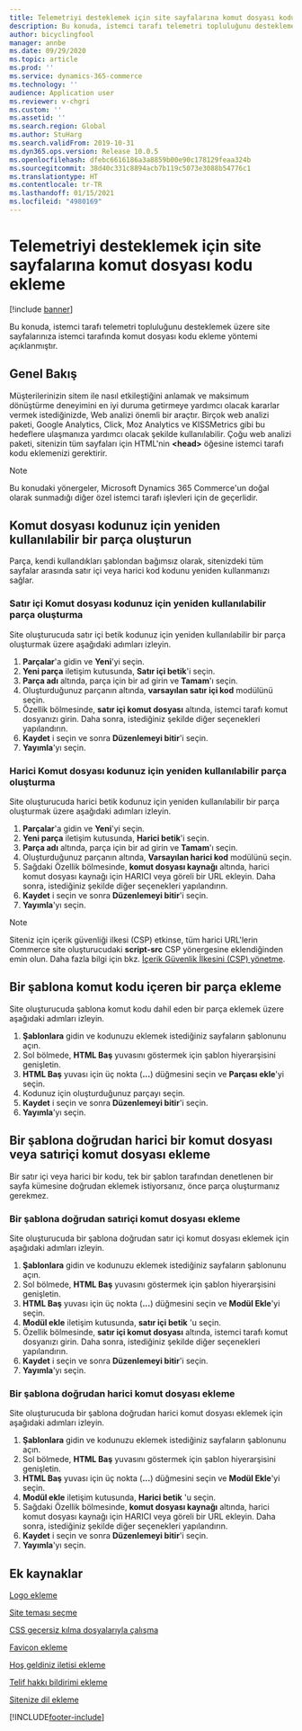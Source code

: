 ```yaml
---
title: Telemetriyi desteklemek için site sayfalarına komut dosyası kodu ekleme
description: Bu konuda, istemci tarafı telemetri topluluğunu desteklemek üzere site sayfalarınıza istemci tarafında komut dosyası kodu ekleme yöntemi açıklanmıştır.
author: bicyclingfool
manager: annbe
ms.date: 09/29/2020
ms.topic: article
ms.prod: ''
ms.service: dynamics-365-commerce
ms.technology: ''
audience: Application user
ms.reviewer: v-chgri
ms.custom: ''
ms.assetid: ''
ms.search.region: Global
ms.author: StuHarg
ms.search.validFrom: 2019-10-31
ms.dyn365.ops.version: Release 10.0.5
ms.openlocfilehash: dfebc6616186a3a8859b00e90c178129feaa324b
ms.sourcegitcommit: 38d40c331c8894acb7b119c5073e3088b54776c1
ms.translationtype: HT
ms.contentlocale: tr-TR
ms.lasthandoff: 01/15/2021
ms.locfileid: "4980169"
---
```

# <a name="add-script-code-to-site-pages-to-support-telemetry"></a>Telemetriyi desteklemek için site sayfalarına komut dosyası kodu ekleme

[!include [banner](includes/banner.md)]

Bu konuda, istemci tarafı telemetri topluluğunu desteklemek üzere site sayfalarınıza istemci tarafında komut dosyası kodu ekleme yöntemi açıklanmıştır.

## <a name="overview"></a>Genel Bakış

Müşterilerinizin sitem ile nasıl etkileştiğini anlamak ve maksimum dönüştürme deneyimini en iyi duruma getirmeye yardımcı olacak kararlar vermek istediğinizde, Web analizi önemli bir araçtır. Birçok web analizi paketi, Google Analytics, Click, Moz Analytics ve KISSMetrics gibi bu hedeflere ulaşmanıza yardımcı olacak şekilde kullanılabilir. Çoğu web analizi paketi, sitenizin tüm sayfaları için HTML'nin **\<head\>** öğesine istemci tarafı kodu eklemenizi gerektirir.

> [!NOTE]
> Bu konudaki yönergeler, Microsoft Dynamics 365 Commerce'un doğal olarak sunmadığı diğer özel istemci tarafı işlevleri için de geçerlidir.

## <a name="create-a-reusable-fragment-for-your-script-code"></a>Komut dosyası kodunuz için yeniden kullanılabilir bir parça oluşturun

Parça, kendi kullandıkları şablondan bağımsız olarak, sitenizdeki tüm sayfalar arasında satır içi veya harici kod kodunu yeniden kullanmanızı sağlar.

### <a name="create-a-reusable-fragment-for-your-inline-script-code"></a>Satır içi Komut dosyası kodunuz için yeniden kullanılabilir parça oluşturma

Site oluşturucuda satır içi betik kodunuz için yeniden kullanılabilir bir parça oluşturmak üzere aşağıdaki adımları izleyin.

1. **Parçalar**'a gidin ve **Yeni**'yi seçin.
1. **Yeni parça** iletişim kutusunda, **Satır içi betik**'i seçin.
1. **Parça adı** altında, parça için bir ad girin ve **Tamam**'ı seçin.
1. Oluşturduğunuz parçanın altında, **varsayılan satır içi kod** modülünü seçin.
1. Özellik bölmesinde, **satır içi komut dosyası** altında, istemci tarafı komut dosyanızı girin. Daha sonra, istediğiniz şekilde diğer seçenekleri yapılandırın.
1. **Kaydet** i seçin ve sonra **Düzenlemeyi bitir**'i seçin.
1. **Yayımla**'yı seçin.

### <a name="create-a-reusable-fragment-for-your-external-script-code"></a>Harici Komut dosyası kodunuz için yeniden kullanılabilir parça oluşturma

Site oluşturucuda harici betik kodunuz için yeniden kullanılabilir bir parça oluşturmak üzere aşağıdaki adımları izleyin.

1. **Parçalar**'a gidin ve **Yeni**'yi seçin.
1. **Yeni parça** iletişim kutusunda, **Harici betik**'i seçin.
1. **Parça adı** altında, parça için bir ad girin ve **Tamam**'ı seçin.
1. Oluşturduğunuz parçanın altında, **Varsayılan harici kod** modülünü seçin.
1. Sağdaki Özellik bölmesinde, **komut dosyası kaynağı** altında, harici komut dosyası kaynağı için HARICI veya göreli bir URL ekleyin. Daha sonra, istediğiniz şekilde diğer seçenekleri yapılandırın.
1. **Kaydet** i seçin ve sonra **Düzenlemeyi bitir**'i seçin.
1. **Yayımla**'yı seçin.

> [!NOTE]
> Siteniz için içerik güvenliği ilkesi (CSP) etkinse, tüm harici URL'lerin Commerce site oluşturucudaki **script-src** CSP yönergesine eklendiğinden emin olun. Daha fazla bilgi için bkz. [İçerik Güvenlik İlkesini (CSP) yönetme](manage-csp.md).

## <a name="add-a-fragment-that-includes-script-code-to-a-template"></a>Bir şablona komut kodu içeren bir parça ekleme

Site oluşturucuda şablona komut kodu dahil eden bir parça eklemek üzere aşağıdaki adımları izleyin.

1. **Şablonlara** gidin ve kodunuzu eklemek istediğiniz sayfaların şablonunu açın.
1. Sol bölmede, **HTML Baş** yuvasını göstermek için şablon hiyerarşisini genişletin.
1. **HTML Baş** yuvası için üç nokta (**...**) düğmesini seçin ve **Parçası ekle**'yi seçin.
1. Kodunuz için oluşturduğunuz parçayı seçin.
1. **Kaydet** i seçin ve sonra **Düzenlemeyi bitir**'i seçin.
1. **Yayımla**'yı seçin.

## <a name="add-an-external-script-or-inline-script-directly-to-a-template"></a>Bir şablona doğrudan harici bir komut dosyası veya satıriçi komut dosyası ekleme

Bir satır içi veya harici bir kodu, tek bir şablon tarafından denetlenen bir sayfa kümesine doğrudan eklemek istiyorsanız, önce parça oluşturmanız gerekmez.

### <a name="add-an-inline-script-directly-to-a-template"></a>Bir şablona doğrudan satıriçi komut dosyası ekleme

Site oluşturucuda bir şablona doğrudan satır içi komut dosyası eklemek için aşağıdaki adımları izleyin.

1. **Şablonlara** gidin ve kodunuzu eklemek istediğiniz sayfaların şablonunu açın.
1. Sol bölmede, **HTML Baş** yuvasını göstermek için şablon hiyerarşisini genişletin.
1. **HTML Baş** yuvası için üç nokta (**...**) düğmesini seçin ve **Modül Ekle**'yi seçin.
1. **Modül ekle** iletişim kutusunda, **satır içi betik** 'u seçin.
1. Özellik bölmesinde, **satır içi komut dosyası** altında, istemci tarafı komut dosyanızı girin. Daha sonra, istediğiniz şekilde diğer seçenekleri yapılandırın.
1. **Kaydet** i seçin ve sonra **Düzenlemeyi bitir**'i seçin.
1. **Yayımla**'yı seçin.

### <a name="add-an-external-script-directly-to-a-template"></a>Bir şablona doğrudan harici komut dosyası ekleme

Site oluşturucuda bir şablona doğrudan harici komut dosyası eklemek için aşağıdaki adımları izleyin.

1. **Şablonlara** gidin ve kodunuzu eklemek istediğiniz sayfaların şablonunu açın.
1. Sol bölmede, **HTML Baş** yuvasını göstermek için şablon hiyerarşisini genişletin.
1. **HTML Baş** yuvası için üç nokta (**...**) düğmesini seçin ve **Modül Ekle**'yi seçin.
1. **Modül ekle** iletişim kutusunda, **Harici betik** 'u seçin.
1. Sağdaki Özellik bölmesinde, **komut dosyası kaynağı** altında, harici komut dosyası kaynağı için HARICI veya göreli bir URL ekleyin. Daha sonra, istediğiniz şekilde diğer seçenekleri yapılandırın.
1. **Kaydet** i seçin ve sonra **Düzenlemeyi bitir**'i seçin.
1. **Yayımla**'yı seçin.

## <a name="additional-resources"></a>Ek kaynaklar

[Logo ekleme](add-logo.md)

[Site teması seçme](select-site-theme.md)

[CSS geçersiz kılma dosyalarıyla çalışma](css-override-files.md)

[Favicon ekleme](add-favicon.md)

[Hoş geldiniz iletisi ekleme](add-welcome-message.md)

[Telif hakkı bildirimi ekleme](add-copyright-notice.md)

[Sitenize dil ekleme](add-languages-to-site.md)


[!INCLUDE[footer-include](../includes/footer-banner.md)]